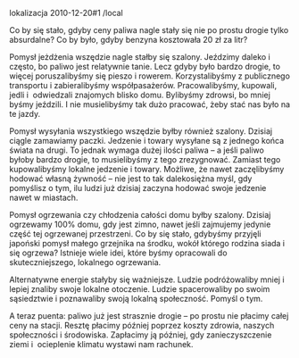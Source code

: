 lokalizacja 
2010-12-20#1
/local

Co by się stało, gdyby ceny paliwa nagle stały się nie po prostu drogie tylko absurdalne? Co by było, gdyby benzyna kosztowała 20 zł za litr?

Pomysł jeżdżenia wszędzie nagle stałby się szalony. Jeździmy daleko i często, bo paliwo jest relatywnie tanie. Lecz gdyby było bardzo drogie, to więcej poruszalibyśmy się pieszo i rowerem. Korzystalibyśmy z publicznego transportu i zabieralibyśmy współpasażerów. Pracowalibyśmy, kupowali, jedli i  odwiedzali znajomych blisko domu. Bylibyśmy zdrowsi, bo mniej byśmy jeździli. I nie musielibyśmy tak dużo pracować, żeby stać nas było na te jazdy.

Pomysł wysyłania wszystkiego wszędzie byłby również szalony. Dzisiaj ciągle zamawiamy paczki. Jedzenie i towary wysyłane są z jednego końca świata na drugi. To jednak wymaga dużej ilości paliwa &#8211; a jeśli paliwo byłoby bardzo drogie, to musielibyśmy z tego zrezygnować. Zamiast tego kupowalibyśmy lokalne jedzenie i towary. Możliwe, że nawet zaczęlibyśmy hodować własną żywność &#8211; nie jest to tak dalekosiężna myśl, gdy pomyślisz o tym, ilu ludzi już dzisiaj zaczyna hodować swoje jedzenie nawet w miastach.

Pomysł ogrzewania czy chłodzenia całości domu byłby szalony. Dzisiaj ogrzewamy 100% domu, gdy jest zimno, nawet jeśli zajmujemy jedynie część tej ogrzewanej przestrzeni. Co by się stało, gdybyśmy przyjęli japoński pomysł małego grzejnika na środku, wokół którego rodzina siada i się ogrzewa? Istnieje wiele idei, które byśmy opracowali do skuteczniejszego, lokalnego ogrzewania.

Alternatywne energie stałyby się ważniejsze. Ludzie podróżowaliby mniej i lepiej znaliby swoje lokalne otoczenie. Ludzie spacerowaliby po swoim sąsiedztwie i poznawaliby swoją lokalną społeczność. Pomyśl o tym.

A teraz puenta: paliwo już jest strasznie drogie &#8211; po prostu nie płacimy całej ceny na stacji. Resztę płacimy później poprzez koszty zdrowia, naszych społeczności i środowiska. Zapłacimy ją później, gdy zanieczyszczenie ziemi i  ocieplenie klimatu wystawi nam rachunek.
